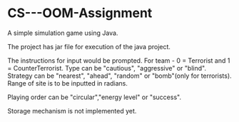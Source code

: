 # CS---OOM-Assignment

A simple simulation game using Java.

The project has jar file for execution of the java project.

The instructions for input would be prompted.
For team - 0 = Terrorist and 1 = CounterTerrorist.
Type can be "cautious", "aggressive" or "blind".
Strategy can be "nearest", "ahead", "random" or "bomb"(only for terrorists).
Range of site is to be inputted in radians.

Playing order can be "circular","energy level" or "success".

Storage mechanism is not implemented yet.
